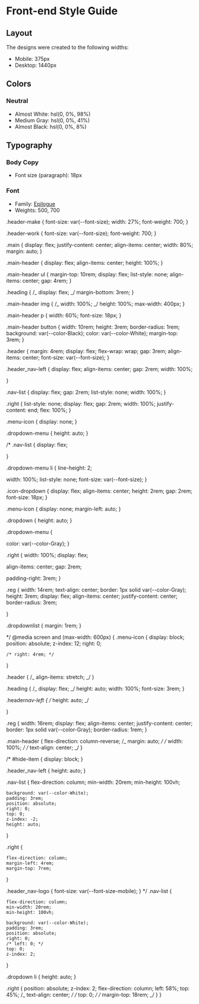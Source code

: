 # Front-end Style Guide

## Layout

The designs were created to the following widths:

- Mobile: 375px
- Desktop: 1440px

## Colors

### Neutral

- Almost White: hsl(0, 0%, 98%)
- Medium Gray: hsl(0, 0%, 41%)
- Almost Black: hsl(0, 0%, 8%)

## Typography

### Body Copy

- Font size (paragraph): 18px

### Font

- Family: [Epilogue](https://fonts.google.com/specimen/Epilogue)
- Weights: 500, 700

.header-make {
font-size: var(--font-size);
width: 27%;
font-weight: 700;
}

.header-work {
font-size: var(--font-size);
font-weight: 700;
}

.main {
display: flex;
justify-content: center;
align-items: center;
width: 80%;
margin: auto;
}

.main-header {
display: flex;
align-items: center;
height: 100%;
}

.main-header ul {
margin-top: 10rem;
display: flex;
list-style: none;
align-items: center;
gap: 4rem;
}

.heading {
/_ display: flex; _/
margin-bottom: 3rem;
}

.main-header img {
/_ width: 100%; _/
height: 100%;
max-width: 400px;
}

.main-header p {
width: 60%;
font-size: 18px;
}

.main-header button {
width: 10rem;
height: 3rem;
border-radius: 1rem;
background: var(--color-Black);
color: var(--color-White);
margin-top: 3rem;
}

.header {
margin: 4rem;
display: flex;
flex-wrap: wrap;
gap: 3rem;
align-items: center;
font-size: var(--font-size);
}

.header_nav-left {
display: flex;
align-items: center;
gap: 2rem;
width: 100%;

}

.nav-list {
display: flex;
gap: 2rem;
list-style: none;
width: 100%;
}

.right {
list-style: none;
display: flex;
gap: 2rem;
width: 100%;
justify-content: end;
flex: 100%;
}

.menu-icon {
display: none;
}

.dropdown-menu {
height: auto;
}

/\* .nav-list {
display: flex;

}

.dropdown-menu li {
line-height: 2;

width: 100%;
list-style: none;
font-size: var(--font-size);
}

.icon-dropdown {
display: flex;
align-items: center;
height: 2rem;
gap: 2rem;
font-size: 18px;
}

.menu-icon {
display: none;
margin-left: auto;
}

.dropdown {
height: auto;
}

.dropdown-menu {

color: var(--color-Gray);
}

.right {
width: 100%;
display: flex;

align-items: center;
gap: 2rem;

padding-right: 3rem;
}

.reg {
width: 14rem;
text-align: center;
border: 1px solid var(--color-Gray);
height: 3rem;
display: flex;
align-items: center;
justify-content: center;
border-radius: 3rem;

}

.dropdownlist {
margin: 1rem;
}

\*/
@media screen and (max-width: 600px) {
.menu-icon {
display: block;
position: absolute;
z-index: 12;
right: 0;

    /* right: 4rem; */

}

.header {
/_ align-items: stretch; _/
}

.heading {
/_ display: flex; _/
height: auto;
width: 100%;
font-size: 3rem;
}

.header*nav-left {
/* height: auto;
\_/

}

.reg {
width: 16rem;
display: flex;
align-items: center;
justify-content: center;
border: 1px solid var(--color-Gray);
border-radius: 1rem;
}

.main-header {
flex-direction: column-reverse;
/_ margin: auto; _/
/_ width: 100%; _/
/_ text-align: center; _/
}

/\* #hide-item {
display: block;
}

.header_nav-left {
height: auto;
}

.nav-list {
flex-direction: column;
min-width: 20rem;
min-height: 100vh;

    background: var(--color-White);
    padding: 3rem;
    position: absolute;
    right: 0;
    top: 0;
    z-index: -2;
    height: auto;

}

.right {

    flex-direction: column;
    margin-left: 4rem;
    margin-top: 7rem;

}

.header_nav-logo {
font-size: var(--font-size-mobile);
} \*/
.nav-list {

    flex-direction: column;
    min-width: 20rem;
    min-height: 100vh;

    background: var(--color-White);
    padding: 3rem;
    position: absolute;
    right: 0;
    /* left: 0; */
    top: 0;
    z-index: 2;

}

.dropdown li {
height: auto;
}

.right {
position: absolute;
z-index: 2;
flex-direction: column;
left: 58%;
top: 45%;
/_ text-align: center; _/
/_ top: 0; _/
/_ margin-top: 18rem; _/
}
}
